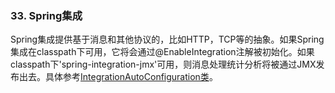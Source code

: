 ### 33. Spring集成

Spring集成提供基于消息和其他协议的，比如HTTP，TCP等的抽象。如果Spring集成在classpath下可用，它将会通过@EnableIntegration注解被初始化。如果classpath下'spring-integration-jmx'可用，则消息处理统计分析将被通过JMX发布出去。具体参考[IntegrationAutoConfiguration类](http://github.com/spring-projects/spring-boot/tree/master/spring-boot-autoconfigure/src/main/java/org/springframework/boot/autoconfigure/integration/IntegrationAutoConfiguration.java)。
